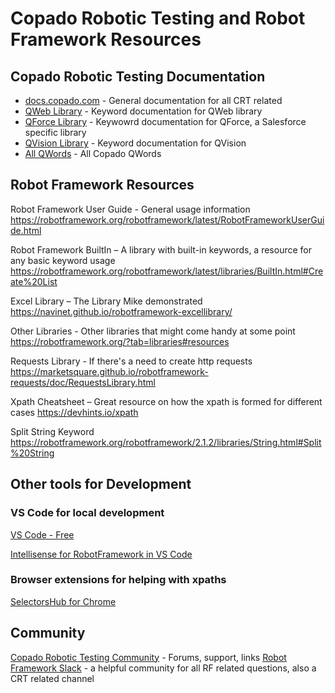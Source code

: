 # Copado Robotic Testing and Robot Framework Resources

## Copado Robotic Testing Documentation 
- [docs.copado.com](https://docs.copado.com/articles/#!copado-robotic-testing-publication/copado-robotic-testing) - General documentation for all CRT related
- [QWeb Library](https://qentinelqi.github.io/qweb/QWeb.html) - Keyword documentation for QWeb library
- [QForce Library](https://help.pace.qentinel.com/qwords-reference/current/qwords/_attachments/QForce.html#library-documentation-top) - Keywowrd documentation for QForce, a Salesforce specific library
- [QVision Library](https://help.pace.qentinel.com/qwords-reference/current/qwords/_attachments/QVision.html#library-documentation-top) - Keyword documentation for QVision
- [All QWords](https://help.pace.qentinel.com/qwords-reference/current/qwords/all.html) - All Copado QWords
  
## Robot Framework Resources
 
Robot Framework User Guide - General usage information 
https://robotframework.org/robotframework/latest/RobotFrameworkUserGuide.html
 
Robot Framework BuiltIn – A library with built-in keywords, a resource for any basic keyword usage
https://robotframework.org/robotframework/latest/libraries/BuiltIn.html#Create%20List
 
Excel Library – The Library Mike demonstrated
https://navinet.github.io/robotframework-excellibrary/
 
Other Libraries - Other libraries that might come handy at some point
https://robotframework.org/?tab=libraries#resources
 
Requests Library - If there's a need to create http requests
https://marketsquare.github.io/robotframework-requests/doc/RequestsLibrary.html
 
Xpath Cheatsheet – Great resource on how the xpath is formed for different cases
https://devhints.io/xpath
 
Split String Keyword
https://robotframework.org/robotframework/2.1.2/libraries/String.html#Split%20String
 
 
## Other tools for Development

### VS Code for local development
[VS Code - Free](https://code.visualstudio.com/)
 
[Intellisense for RobotFramework in VS Code](https://marketplace.visualstudio.com/items?itemName=TomiTurtiainen.rf-intellisense)
 
### Browser extensions for helping with xpaths
[SelectorsHub for Chrome](https://chrome.google.com/webstore/detail/selectorshub-xpath-plugin/ndgimibanhlabgdgjcpbbndiehljcpfh)

## Community

[Copado Robotic Testing Community](https://community.qentinel.com/support/home) - Forums, support, links
[Robot Framework Slack](https://rf-invite.herokuapp.com/) - a helpful community for all RF related questions, also a CRT related channel



